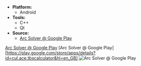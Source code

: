 * **Platform:**
  * Android
* **Tools:**
  * C++
  * Qt
* **Source:**
  * [Arc Solver @ Google Play][ArcSolverGPlay]
  
[Arc Solver @ Google Play][ArcSolverGPlay]
[Arc Solver @ Google Play][https://play.google.com/store/apps/details?id=cul.ace.tbscalculator&hl=en_GB]
![Arc Solver @ Google Play](https://play.google.com/store/apps/details?id=cul.ace.tbscalculator&hl=en_GB)
  
[ArcSolverGPlay]: https://play.google.com/store/apps/details?id=cul.ace.tbscalculator&hl=en_GB
